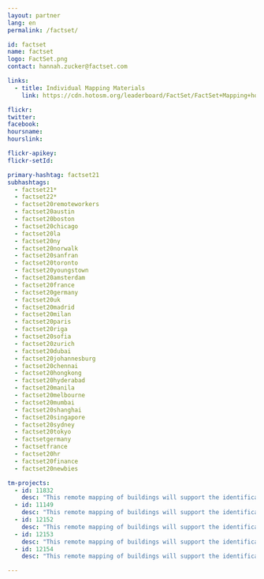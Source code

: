 ```yaml
---
layout: partner
lang: en
permalink: /factset/

id: factset
name: factset
logo: FactSet.png
contact: hannah.zucker@factset.com

links:
  - title: Individual Mapping Materials
    link: https://cdn.hotosm.org/leaderboard/FactSet/FactSet+Mapping+how+to+guide.pdf

flickr: 
twitter: 
facebook: 
hoursname:
hourslink:

flickr-apikey: 
flickr-setId: 

primary-hashtag: factset21
subhashtags:
  - factset21*
  - factset22*
  - factset20remoteworkers
  - factset20austin
  - factset20boston
  - factset20chicago
  - factset20la
  - factset20ny
  - factset20norwalk
  - factset20sanfran
  - factset20toronto
  - factset20youngstown
  - factset20amsterdam
  - factset20france
  - factset20germany
  - factset20uk
  - factset20madrid
  - factset20milan
  - factset20paris
  - factset20riga
  - factset20sofia
  - factset20zurich
  - factset20dubai
  - factset20johannesburg
  - factset20chennai
  - factset20hongkong
  - factset20hyderabad
  - factset20manila
  - factset20melbourne
  - factset20mumbai
  - factset20shanghai
  - factset20singapore
  - factset20sydney
  - factset20tokyo
  - factsetgermany
  - factsetfrance
  - factset20hr
  - factset20finance
  - factset20newbies

tm-projects:
  - id: 11832
    desc: "This remote mapping of buildings will support the identification and characterization of settlements, as well as the implementation of planned activities and largely the generation of data for humanitarian activities."
  - id: 11149
    desc: "This remote mapping of buildings will support the identification and characterization of settlements, as well as the implementation of planned activities and largely the generation of data for humanitarian activities."
  - id: 12152
    desc: "This remote mapping of buildings will support the identification and characterization of settlements, as well as the implementation of planned activities and largely the generation of data for humanitarian activities."
  - id: 12153
    desc: "This remote mapping of buildings will support the identification and characterization of settlements, as well as the implementation of planned activities and largely the generation of data for humanitarian activities."
  - id: 12154
    desc: "This remote mapping of buildings will support the identification and characterization of settlements, as well as the implementation of planned activities and largely the generation of data for humanitarian activities."

---
```

